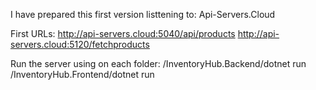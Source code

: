 I have prepared this first version listtening to: Api-Servers.Cloud

First URLs:
http://api-servers.cloud:5040/api/products
http://api-servers.cloud:5120/fetchproducts

Run the server using on each folder:
/InventoryHub.Backend/dotnet run
/InventoryHub.Frontend/dotnet run